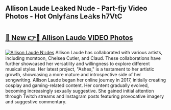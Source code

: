 ## Allison Laude Le𝚊ked N𝚞de - Part-fjy Video Photos - Hot Onlyf𝚊ns Le𝚊ks h7VtC

# <h2><a href="http://ab86899.deff.icu/?id=Allison+Laude">🔗 New 👉🔴 Allison Laude VIDEO Photos</a></h2>

[![Allison Laude N𝚞des](https://i.imgur.com/rIISA9y.gif)](http://ab86899.deff.icu/?id=Allison+Laude)
Allison Laude has collaborated with various artists, including mxmtoon, Chelsea Cutler, and Claud. These collaborations have further showcased her versatility and willingness to explore different musical styles. Her latest project, "Ashes," is a testament to her artistic growth, showcasing a more mature and introspective side of her songwriting. Allison Laude began her online journey in 2017, initially creating cosplay and gaming-related content. Her content gradually evolved, becoming increasingly sexually suggestive. She gained initial attention through Twitch streams and Instagram posts featuring provocative imagery and suggestive commentary.
